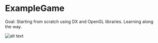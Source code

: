 # ExampleGame

Goal: Starting from scratch using DX and OpenGL libraries. Learning along the way.

![alt text](https://raw.githubusercontent.com/shizzycs/ExampleGame/master/latest.jpg)
